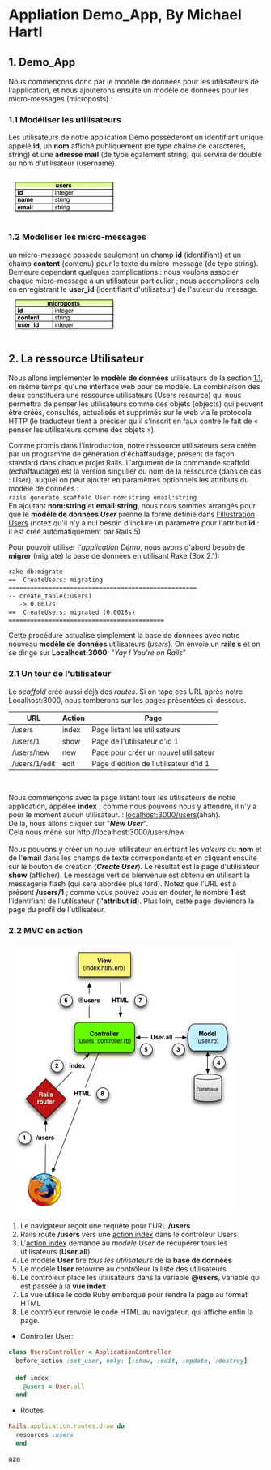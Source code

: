 # Appliation Demo_App, By Michael Hartl

## 1. Demo_App
Nous commençons donc par le modèle de données pour les utilisateurs de l'application, et nous ajouterons ensuite un modèle de données pour les micro-messages (microposts).:<br/>

### <a name="1.1" >1.1 Modéliser les utilisateurs</a>
Les utilisateurs de notre application Démo possèderont un identifiant unique appelé **id**, un **nom** affiché publiquement (de type chaine de caractères, string) et une **adresse mail** (de type également string) qui servira de double au nom d'utilisateur (username). <br/>
<br/>
<a name="users">![alt text](https://github.com/Zouz84/demo_app/blob/master/app/assets/images/demo_user_model.png "User")</a>

### 1.2 Modéliser les micro-messages
un micro-message possède seulement un champ **id** (identifiant) et un champ **content** (contenu) pour le texte du micro-message (de type string).<br/> Demeure cependant quelques complications : nous voulons associer chaque micro-message à un utilisateur particulier ; nous accomplirons cela en enregistrant le **user_id** (identifiant d'utilisateur) de l'auteur du message.<br/>
![alt text](https://github.com/Zouz84/demo_app/blob/master/app/assets/images/micropost.png "microposts")

## 2. La ressource Utilisateur
Nous allons implémenter le **modèle de données** utilisateurs de la section [1.1](#1.1), en même temps qu'une interface web pour ce modèle. La combinaison des deux constituera une ressource utilisateurs (Users resource) qui nous permettra de penser les utilisateurs comme des objets (objects) qui peuvent être créés, consultés, actualisés et supprimés sur le web via le protocole HTTP (le traducteur tient à préciser qu'il s'inscrit en faux contre le fait de « penser les utilisateurs comme des objets »).

Comme promis dans l'introduction, notre ressource utilisateurs sera créée par un programme de génération d'échaffaudage, présent de façon standard dans chaque projet Rails. L'argument de la commande scaffold (échaffaudage) est la version singulier du nom de la ressource (dans ce cas : User), auquel on peut ajouter en paramètres optionnels les attributs du modèle de données :<br/>
`rails generate scaffold User nom:string email:string`
<br/>
En ajoutant **nom:string** et **email:string**, nous nous sommes arrangés pour que le **modèle de données _User_** prenne la forme définie dans [l'illustration Users](#users) (notez qu'il n'y a nul besoin d'inclure un paramètre pour l'attribut **id** : il est créé automatiquement par Rails.5)<br/>

Pour pouvoir utiliser l'*application Démo*, nous avons d'abord besoin de **migrer** (migrate) la base de données en utilisant Rake (Box 2.1):<br/>
```
rake db:migrate
==  CreateUsers: migrating ====================================================
-- create_table(:users)
   -> 0.0017s
==  CreateUsers: migrated (0.0018s) ===========================================
```
Cette procédure actualise simplement la base de données avec notre nouveau **modèle de données** utilisateurs (*users*).
On envoie un **rails s** et on se dirige sur **Localhost:3000**: "*Yay ! You're on Rails*"<br/>
### 2.1 Un tour de l'utilisateur
Le *scaffold* créé aussi déjà des *routes*. Si on tape ces URL après notre Localhost:3000, nous tomberons sur les pages présentées ci-dessous.<br/>

URL   |	<a name="action">Action</a>   |	Page
---   |  ---   |  ---
/users   |	index |	Page listant les utilisateurs
/users/1 |	show  |	Page de l'utilisateur d'id 1
/users/new  |	new   |	Page pour créer un nouvel utilisateur
/users/1/edit  |	edit  |	Page d'édition de l'utilisateur d'id 1
<br/>

Nous commençons avec la page listant tous les utilisateurs de notre application, appelée **index** ; comme nous pouvons nous y attendre, il n'y a pour le moment aucun utilisateur. : [localhost:3000/users](http://localhost:3000/users)(ahah).
<br/>
De là, nous allons cliquer sur "**_New User_**".<br/>
Cela nous mène sur http://localhost:3000/users/new<br/>
<br/>
Nous pouvons y créer un nouvel utilisateur en entrant les *valeurs* du **nom** et de l'**email** dans les champs de texte correspondants et en cliquant ensuite sur le bouton de création (**_Create User_**).
Le résultat est la page d'utilisateur **show** (afficher). Le message vert de bienvenue est obtenu en utilisant la messagerie flash (qui sera abordée plus tard). Notez que l'URL est à présent **/users/1** ; comme vous pouvez vous en douter, le nombre **1** est l'identifiant de l'utilisateur (**l'attribut id**). Plus loin, cette page deviendra la page du profil de l'utilisateur.<br/>
### 2.2 MVC en action
![alt text](https://github.com/Zouz84/demo_app/blob/master/app/assets/images/mvc.png "MVC")
1. Le navigateur reçoit une requête pour l'URL **/users**
2. Rails route **/users** vers une [action index](#action) dans le contrôleur Users
3. L'[action index](#action) demande au *modèle User* de récupérer tous les utilisateurs (**User.all**)
4. Le modèle **User** tire *tous les utilisateurs* de la **base de données**
5. Le modèle **User** retourne au contrôleur la liste des utilisateurs
6. Le contrôleur place les utilisateurs dans la variable **@users**, variable qui est passée à la **vue index**
7. La vue utilise le code Ruby embarqué pour rendre la page au format HTML
8. Le contrôleur renvoie le code HTML au navigateur, qui affiche enfin la page.

* Controller User:

``` Ruby
class UsersController < ApplicationController
  before_action :set_user, only: [:show, :edit, :update, :destroy]

  def index
    @users = User.all
  end
  ```
* Routes 
``` Ruby
Rails.application.routes.draw do
  resources :users
  end
 ```
 aza








